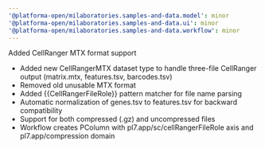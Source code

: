 ```yaml
---
'@platforma-open/milaboratories.samples-and-data.model': minor
'@platforma-open/milaboratories.samples-and-data.ui': minor
'@platforma-open/milaboratories.samples-and-data.workflow': minor
---
```


Added CellRanger MTX format support

- Added new CellRangerMTX dataset type to handle three-file CellRanger output (matrix.mtx, features.tsv, barcodes.tsv)
- Removed old unusable MTX format
- Added {{CellRangerFileRole}} pattern matcher for file name parsing
- Automatic normalization of genes.tsv to features.tsv for backward compatibility
- Support for both compressed (.gz) and uncompressed files
- Workflow creates PColumn with pl7.app/sc/cellRangerFileRole axis and pl7.app/compression domain


